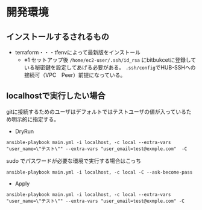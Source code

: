 # 開発環境

## インストールするされるもの

- terraform・・・tfenvによって最新版をインストール
  - ※1
セットアップ後 `/home/ec2-user/.ssh/id_rsa` にbitbukcetに登録している秘密鍵を設定してあげる必要がある。
`.ssh/config`でHUB-SSHへの接続可（VPC　Peer）前提になっている。

## localhostで実行したい場合
gitに接続するためのユーザはデフォルトではテストユーザの値が入っているため明示的に指定する。

- DryRun
```shell
ansible-playbook main.yml -i localhost, -c local --extra-vars "user_name=\"テスト\"" --extra-vars "user_email=test@exmple.com"  -C
 ```

 sudo でパスワードが必要な環境で実行する場合はこっち
 ```shell
 ansible-playbook main.yml -i localhost, -c local -C --ask-become-pass
 ```


 - Apply
```shell
ansible-playbook main.yml -i localhost, -c local --extra-vars "user_name=\"テスト\"" --extra-vars "user_email=test@exmple.com" -C
 ```
